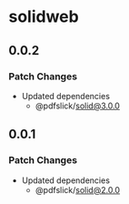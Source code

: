 # solidweb

## 0.0.2

### Patch Changes

- Updated dependencies
  - @pdfslick/solid@3.0.0

## 0.0.1

### Patch Changes

- Updated dependencies
  - @pdfslick/solid@2.0.0
